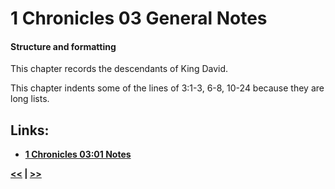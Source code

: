 # 1 Chronicles 03 General Notes #

#### Structure and formatting ####

This chapter records the descendants of King David. 

This chapter indents some of the lines of 3:1-3, 6-8, 10-24 because they are long lists. 

## Links: ##

* __[1 Chronicles 03:01 Notes](./01.md)__

__[<<](../02/intro.md) | [>>](../04/intro.md)__

